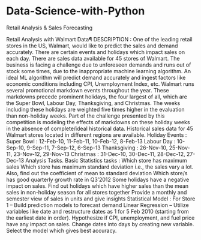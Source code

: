 # Data-Science-with-Python
Retail Analysis &amp; Sales Forecasting 

Retail Analysis with Walmart Data¶
DESCRIPTION :
One of the leading retail stores in the US, Walmart, would like to predict the sales and demand accurately. There are certain events and holidays which impact sales on each day. There are sales data available for 45 stores of Walmart. The business is facing a challenge due to unforeseen demands and runs out of stock some times, due to the inappropriate machine learning algorithm. An ideal ML algorithm will predict demand accurately and ingest factors like economic conditions including CPI, Unemployment Index, etc.
Walmart runs several promotional markdown events throughout the year. These markdowns precede prominent holidays, the four largest of all, which are the Super Bowl, Labour Day, Thanksgiving, and Christmas. The weeks including these holidays are weighted five times higher in the evaluation than non-holiday weeks. Part of the challenge presented by this competition is modeling the effects of markdowns on these holiday weeks in the absence of complete/ideal historical data. Historical sales data for 45 Walmart stores located in different regions are available.
Holiday Events :
Super Bowl : 12-Feb-10, 11-Feb-11, 10-Feb-12, 8-Feb-13
Labour Day : 10-Sep-10, 9-Sep-11, 7-Sep-12, 6-Sep-13
Thanksgiving : 26-Nov-10, 25-Nov-11, 23-Nov-12, 29-Nov-13
Christmas : 31-Dec-10, 30-Dec-11, 28-Dec-12, 27-Dec-13
Analysis Tasks.
Basic Statistics tasks :
Which store has maximum sales
Which store has maximum standard deviation i.e., the sales vary a lot. Also, find out the coefficient of mean to standard deviation
Which store/s has good quarterly growth rate in Q3’2012
Some holidays have a negative impact on sales. Find out holidays which have higher sales than the mean sales in non-holiday season for all stores together
Provide a monthly and semester view of sales in units and give insights
Statistical Model :
For Store 1 – Build prediction models to forecast demand
Linear Regression – Utilize variables like date and restructure dates as 1 for 5 Feb 2010 (starting from the earliest date in order). Hypothesize if CPI, unemployment, and fuel price have any impact on sales.
Change dates into days by creating new variable.
Select the model which gives best accuracy.


